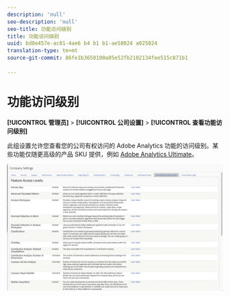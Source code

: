 ```yaml
---
description: 'null'
seo-description: 'null'
seo-title: 功能访问级别
title: 功能访问级别
uuid: bd8e457e-ac81-4ae6 b4 b1 b1-ae58024 a025024
translation-type: tm+mt
source-git-commit: 86fe1b3650100a05e52fb2102134fee515c871b1

---
```



# 功能访问级别

**[!UICONTROL 管理员]** &gt; **[!UICONTROL 公司设置]** &gt; **[!UICONTROL 查看功能访问级别]**

此组设置允许您查看您的公司有权访问的 Adobe Analytics 功能的访问级别。某些功能仅随更高级的产品 SKU 提供，例如 [Adobe Analytics Ultimate](https://www.adobe.com/data-analytics-cloud/analytics/ultimate.html)。

![](assets/feature-access-levels.png)

